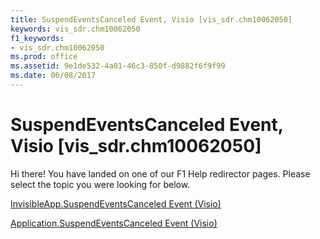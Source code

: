 ```yaml
---
title: SuspendEventsCanceled Event, Visio [vis_sdr.chm10062050]
keywords: vis_sdr.chm10062050
f1_keywords:
- vis_sdr.chm10062050
ms.prod: office
ms.assetid: 9e1de532-4a01-46c3-850f-d9882f6f9f99
ms.date: 06/08/2017
---
```



# SuspendEventsCanceled Event, Visio [vis_sdr.chm10062050]

Hi there! You have landed on one of our F1 Help redirector pages. Please select the topic you were looking for below.

[InvisibleApp.SuspendEventsCanceled Event (Visio)](http://msdn.microsoft.com/library/1ccfcd0e-8c73-0ec2-fb35-7511f5f15fc3%28Office.15%29.aspx)

[Application.SuspendEventsCanceled Event (Visio)](http://msdn.microsoft.com/library/33892ba1-90b2-30ee-d355-e3c353749ea8%28Office.15%29.aspx)


